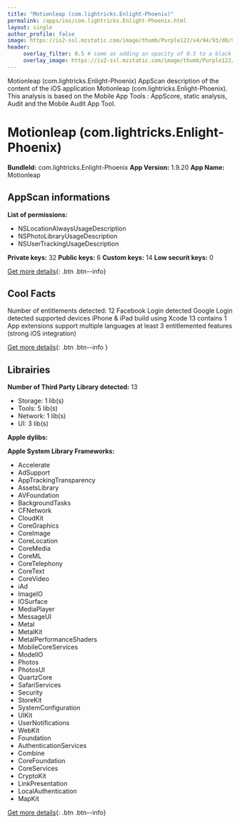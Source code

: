```yaml
---
title: "Motionleap (com.lightricks.Enlight-Phoenix)"
permalink: /apps/ios/com.lightricks.Enlight-Phoenix.html
layout: single
author_profile: false
image: https://is2-ssl.mzstatic.com/image/thumb/Purple122/v4/94/93/d8/9493d8a0-4ab3-7a02-82c4-b4967de064d1/AppIcon-1x_U007emarketing-0-7-0-85-220.png/512x512bb.jpg
header: 
     overlay_filter: 0.5 # same as adding an opacity of 0.5 to a black background
     overlay_image: https://is2-ssl.mzstatic.com/image/thumb/Purple122/v4/94/93/d8/9493d8a0-4ab3-7a02-82c4-b4967de064d1/AppIcon-1x_U007emarketing-0-7-0-85-220.png/512x512bb.jpg
---
```

Motionleap (com.lightricks.Enlight-Phoenix) AppScan description of the content of the iOS application Motionleap (com.lightricks.Enlight-Phoenix). This analysis is based on the Mobile App Tools : AppScore, static analysis, Audit and the Mobile Audit App Tool.

# Motionleap (com.lightricks.Enlight-Phoenix)

**BundleId:** com.lightricks.Enlight-Phoenix
**App Version:** 1.9.20
**App Name:** Motionleap


## AppScan informations 

**List of permissions:** 
- NSLocationAlwaysUsageDescription
- NSPhotoLibraryUsageDescription
- NSUserTrackingUsageDescription
  
  
**Private keys:** 32
**Public keys:** 6
**Custom keys:** 14
**Low securit keys:** 0
  
[Get more details](/pricing.html){: .btn .btn--info}

## Cool Facts

Number of entitlements detected: 12
Facebook Login detected
Google Login detected
supported devices iPhone & iPad
build using Xcode 13
contains 1 App extensions
support multiple languages
at least 3 entitlemented features (strong iOS integration)
  
[Get more details](/pricing.html){: .btn .btn--info }

## Librairies 
**Number of Third Party Library detected:** 13
- Storage: 1 lib(s)
- Tools: 5 lib(s)
- Network: 1 lib(s)
- UI: 3 lib(s)


**Apple dylibs:**


**Apple System Library Frameworks:**
- Accelerate
- AdSupport
- AppTrackingTransparency
- AssetsLibrary
- AVFoundation
- BackgroundTasks
- CFNetwork
- CloudKit
- CoreGraphics
- CoreImage
- CoreLocation
- CoreMedia
- CoreML
- CoreTelephony
- CoreText
- CoreVideo
- iAd
- ImageIO
- IOSurface
- MediaPlayer
- MessageUI
- Metal
- MetalKit
- MetalPerformanceShaders
- MobileCoreServices
- ModelIO
- Photos
- PhotosUI
- QuartzCore
- SafariServices
- Security
- StoreKit
- SystemConfiguration
- UIKit
- UserNotifications
- WebKit
- Foundation
- AuthenticationServices
- Combine
- CoreFoundation
- CoreServices
- CryptoKit
- LinkPresentation
- LocalAuthentication
- MapKit


  
[Get more details](/pricing.html){: .btn .btn--info}

